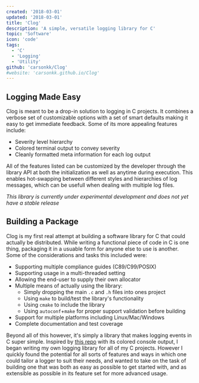 ```yaml
---
created: '2018-03-01'
updated: '2018-03-01'
title: 'Clog'
description: 'A simple, versatile logging library for C'
topic: 'Software'
icon: 'code'
tags:
  - 'C'
  - 'Logging'
  - 'Utility'
github: 'carsonkk/Clog'
#website: 'carsonkk.github.io/Clog'
---
```


## Logging Made Easy

Clog is meant to be a drop-in solution to logging in C projects. It combines a verbose set of customizable options with a set of smart defaults making it easy to get immediate feedback. Some of its more appealing features include:

- Severity level hierarchy
- Colored terminal output to convey severity
- Cleanly formatted meta information for each log output

All of the features listed can be customized by the developer through the library API at both the initialization as well as anytime during execution. This enables hot-swapping between different styles and hierarchies of log messages, which can be usefull when dealing with multiple log files.

*This library is currently under experimental development and does not yet have a stable release*

## Building a Package

Clog is my first real attempt at building a software library for C that could actually be distributed. While writing a functional piece of code in C is one thing, packaging it in a usuable form for anyone else to use is another. Some of the considerations and tasks this included were:

- Supporting multiple compliance guides (C89/C99/POSIX)
- Supporting usage in a multi-threaded setting
- Allowing the end-user to supply their own allocator
- Multiple means of actually using the library:
  * Simply dropping the main `.c` and `.h` files into ones project
  * Using `make` to build/test the library's functionality
  * Using `cmake` to include the library
  * Using `autoconf`+`make` for proper support validation before building
- Support for multiple platforms including Linux/Mac/Windows
- Complete documentation and test coverage

Beyond all of this however, it's simply a library that makes logging events in C super simple. Inspired by [this repo](https://github.com/rxi/log.c) with its colored console output, I began writing my own logging library for all of my C projects. However I quickly found the potential for all sorts of features and ways in which one could tailor a logger to suit their needs, and wanted to take on the task of building one that was both as easy as possible to get started with, and as extensible as possible in its feature set for more advanced usage.